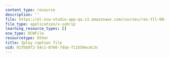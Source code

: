 ```yaml
---
content_type: resource
description: ''
file: https://ol-ocw-studio-app-qa.s3.amazonaws.com/courses/res-tll-004-stem-concept-videos-fall-2013/01fbb8f254c107607ddaf11550ecdc3c_DjMaDN3EtWc.srt
file_type: application/x-subrip
learning_resource_types: []
ocw_type: OCWFile
resourcetype: Other
title: 3play caption file
uid: 01fbb8f2-54c1-0760-7dda-f11550ecdc3c
---
```

